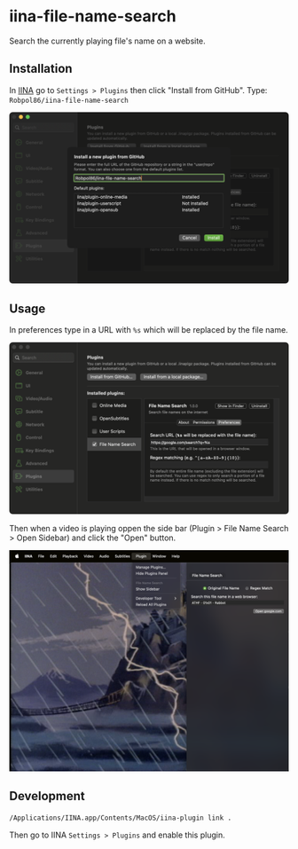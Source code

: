 # iina-file-name-search

Search the currently playing file's name on a website.

## Installation

In [IINA](https://iina.io/) go to `Settings > Plugins` then click "Install from GitHub".
Type: `Robpol86/iina-file-name-search`

![install](install.png "install")

## Usage

In preferences type in a URL with `%s` which will be replaced by the file name.

![preferences](preferences.png "preferences")

Then when a video is playing oppen the side bar (Plugin > File Name Search > Open Sidebar) and click the "Open" button.

![sidebar](sidebar.png "sidebar")

## Development

```bash
/Applications/IINA.app/Contents/MacOS/iina-plugin link .
```

Then go to IINA `Settings > Plugins` and enable this plugin.
